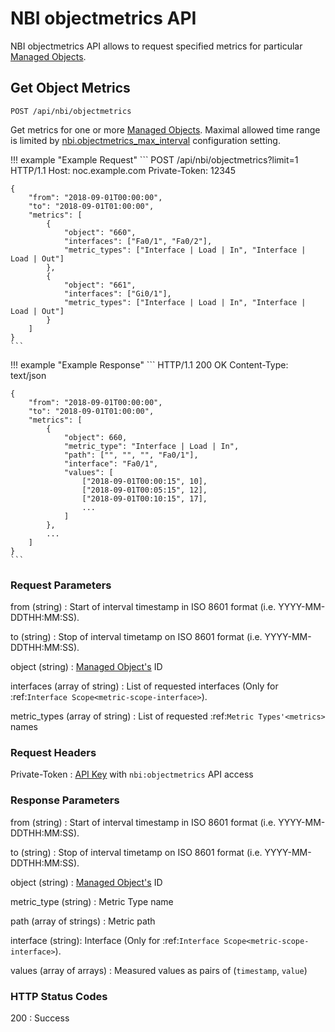 # NBI objectmetrics API

NBI objectmetrics API allows to request specified metrics
for particular [Managed Objects](../../../reference/concepts/managed-object/index.md).

## Get Object Metrics

```
POST /api/nbi/objectmetrics
```

Get metrics for one or more [Managed Objects](../../../reference/concepts/managed-object/index.md).
Maximal allowed time range is limited by
[nbi.objectmetrics_max_interval](../../../admin/config/nbi.md#objectmetrics_max_interval)
configuration setting.

<!-- prettier-ignore -->
!!! example "Example Request"
    ```
    POST /api/nbi/objectmetrics?limit=1 HTTP/1.1
    Host: noc.example.com
    Private-Token: 12345

    {
        "from": "2018-09-01T00:00:00",
        "to": "2018-09-01T01:00:00",
        "metrics": [
            {
                "object": "660",
                "interfaces": ["Fa0/1", "Fa0/2"],
                "metric_types": ["Interface | Load | In", "Interface | Load | Out"]
            },
            {
                "object": "661",
                "interfaces": ["Gi0/1"],
                "metric_types": ["Interface | Load | In", "Interface | Load | Out"]
            }
        ]
    }
    ```

<!-- prettier-ignore -->
!!! example "Example Response"
    ```
    HTTP/1.1 200 OK
    Content-Type: text/json

    {
        "from": "2018-09-01T00:00:00",
        "to": "2018-09-01T01:00:00",
        "metrics": [
            {
                "object": 660,
                "metric_type": "Interface | Load | In",
                "path": ["", "", "", "Fa0/1"],
                "interface": "Fa0/1",
                "values": [
                    ["2018-09-01T00:00:15", 10],
                    ["2018-09-01T00:05:15", 12],
                    ["2018-09-01T00:10:15", 17],
                    ...
                ]
            },
            ...
        ]
    }
    ```

### Request Parameters
from (string)
: Start of interval timestamp in ISO 8601 format (i.e. YYYY-MM-DDTHH:MM:SS).

to (string)
: Stop of interval timetamp on ISO 8601 format (i.e. YYYY-MM-DDTHH:MM:SS).

object (string)
: [Managed Object's](../../../reference/concepts/managed-object/index.md) ID

interfaces (array of string)
: List of requested interfaces (Only for :ref:`Interface Scope<metric-scope-interface>`).

metric_types (array of string)
: List of requested :ref:`Metric Types'<metrics>` names


### Request Headers

Private-Token
: [API Key](../../../reference/concepts/apikey/index.md) with `nbi:objectmetrics` API access

### Response Parameters
from (string)
: Start of interval timestamp in ISO 8601 format (i.e. YYYY-MM-DDTHH:MM:SS).

to (string)
: Stop of interval timetamp on ISO 8601 format (i.e. YYYY-MM-DDTHH:MM:SS).

object (string)
: [Managed Object's](../../../reference/concepts/managed-object/index.md) ID

metric_type (string)
: Metric Type name

path (array of strings)
: Metric path

interface (string):
Interface (Only for :ref:`Interface Scope<metric-scope-interface>`).

values (array of arrays)
: Measured values as pairs of (`timestamp`, `value`)

### HTTP Status Codes
200
: Success